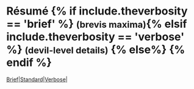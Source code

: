 # Résumé {% if include.theverbosity == 'brief' %} <small>(brevis maxima)</small>{% elsif include.theverbosity == 'verbose' %} <small>(devil-level details)</small> {% else%} {% endif %}
[Brief](resume_brief.html)|[Standard](resume.html)|[Verbose](resume_verbose.html)|
